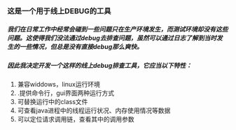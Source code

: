 ### 这是一个用于线上DEBUG的工具
##### 我们在日常工作中经常会碰到一些问题只在生产环境发生，而测试环境却没有这些问题。这使得我们没法通过debug去排查问题，虽然可以通过日志了解到当时发生的一些情况，但总是没有直接debug那么爽快。
##### 因此我决定开发一个这样的线上debug排查工具，它应当以下特性：

1. 兼容widdows，linux运行环境
2. .提供命令行，gui界面两种运行方式
3. 可替换运行中的class文件
4. 可查看java进程中的线程运行状况、内存使用情况等数据
5. 可以定位请求调用链，查看其中的调用参数



